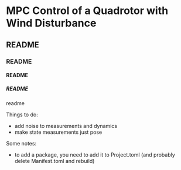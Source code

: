 # MPC Control of a Quadrotor with Wind Disturbance

## README

### README

#### README

##### README

readme

Things to do:
- add noise to measurements and dynamics
- make state measurements just pose

Some notes:
- to add a package, you need to add it to Project.toml (and probably delete Manifest.toml and rebuild)

